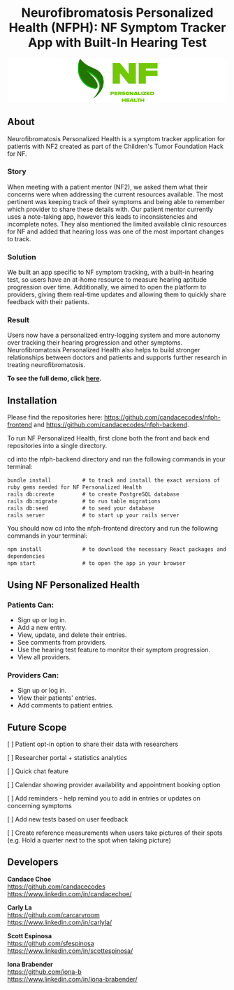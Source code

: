 # <center> Neurofibromatosis Personalized Health (NFPH): NF Symptom Tracker App with Built-In Hearing Test </center>

![nf logo](./readme-logo.png)

## About

Neurofibromatosis Personalized Health is a symptom tracker application for patients with NF2 created as part of the
Children's Tumor Foundation Hack for NF.

### Story
When meeting with a patient mentor (NF2), we asked them what their concerns were when addressing the current resources available. The most pertinent was keeping track of their symptoms and being able to remember which provider to share these details with. Our patient mentor currently uses a note-taking app, however this leads to inconsistencies and incomplete notes. They also mentioned the limited available clinic resources for NF and added that hearing loss was one of the most important changes to track.

### Solution
We built an app specific to NF symptom tracking, with a built-in hearing test, so users have an at-home resource to measure hearing aptitude progression over time. Additionally, we aimed to open the platform to providers, giving them real-time updates and allowing them to quickly share feedback with their patients.

### Result
Users now have a personalized entry-logging system and more autonomy over tracking their hearing progression and other symptoms. Neurofibromatosis Personalized Health also helps to build stronger relationships between doctors and patients and supports further research in treating neurofibromatosis.

**To see the full demo, click [here](https://www.youtube.com/watch?v=4suu2q9dEh0&feature=youtu.be).**


## Installation

Please find the repositories here: https://github.com/candacecodes/nfph-frontend and https://github.com/candacecodes/nfph-backend.

To run NF Personalized Health, first clone both the front and back end repositories into a single directory. 

cd into the nfph-backend directory and run the following commands in your terminal:

```
bundle install          # to track and install the exact versions of ruby gems needed for NF Personalized Health
rails db:create         # to create PostgreSQL database
rails db:migrate        # to run table migrations
rails db:seed           # to seed your database
rails server            # to start up your rails server
```

You should now cd into the nfph-frontend directory and run the following commands in your terminal:

```
npm install             # to download the necessary React packages and dependencies
npm start               # to open the app in your browser
```

## Using NF Personalized Health

### Patients Can:

<ul>
    <li>Sign up or log in.</li>
    <li>Add a new entry.</li>
    <li>View, update, and delete their entries.</li>
    <li>See comments from providers.</li>
    <li>Use the hearing test feature to monitor their symptom progression.</li>
    <li>View all providers.</li>
</ul>


### Providers Can:
<ul>
    <li>Sign up or log in.</li>
    <li>View their patients' entries.</li>
    <li>Add comments to patient entries.</li>
</ul>


## Future Scope

 [ ] Patient opt-in option to share their data with researchers
 
 [ ] Researcher portal + statistics analytics
 
 [ ] Quick chat feature
 
 [ ] Calendar showing provider availability and appointment booking option
 
 [ ] Add reminders - help remind you to add in entries or updates on concerning symptoms
 
 [ ] Add new tests based on user feedback
 
 [ ] Create reference measurements when users take pictures of their spots (e.g. Hold a quarter next to the spot when taking picture)
 
 

 
## Developers

**Candace Choe**<br>
https://github.com/candacecodes<br>
https://www.linkedin.com/in/candacechoe/

**Carly La**<br>
https://github.com/carcarvroom<br>
https://www.linkedin.com/in/carlyla/

**Scott Espinosa**<br>
https://github.com/sfespinosa<br>
https://www.linkedin.com/in/scottespinosa/

**Iona Brabender**<br>
https://github.com/iona-b<br>
https://www.linkedin.com/in/iona-brabender/

